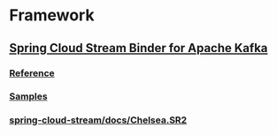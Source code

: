 # Framework

## [Spring Cloud Stream Binder for Apache Kafka](https://github.com/spring-cloud/spring-cloud-stream-binder-kafka)
### [Reference](https://docs.spring.io/spring-cloud-stream/docs/Brooklyn.RELEASE/reference/html/_apache_kafka_binder.html)
### [Samples](https://github.com/spring-cloud/spring-cloud-stream-samples)

### [spring-cloud-stream/docs/Chelsea.SR2](https://docs.spring.io/spring-cloud-stream/docs/Chelsea.SR2/reference/htmlsingle/index.html#_apache_kafka_binder_overview)
